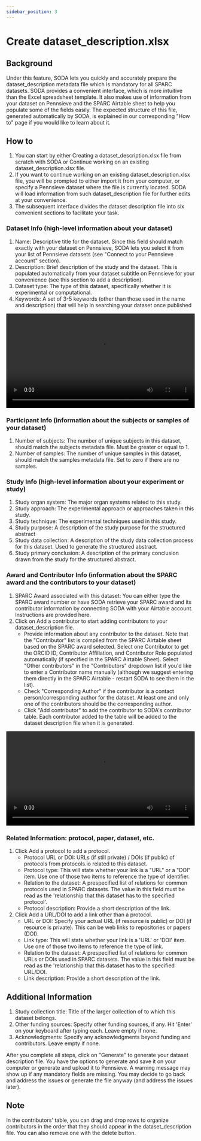```yaml
---
sidebar_position: 3
---
```


# Create dataset_description.xlsx

## Background

Under this feature, SODA lets you quickly and accurately prepare the dataset_description metadata file which is mandatory for all SPARC datasets. SODA provides a convenient interface, which is more intuitive than the Excel spreadsheet template. It also makes use of information from your dataset on Pennsieve and the SPARC Airtable sheet to help you populate some of the fields easily. The expected structure of this file, generated automatically by SODA, is explained in our corresponding "How to" page if you would like to learn about it.

## How to

1. You can start by either Creating a dataset_description.xlsx file from scratch with SODA or Continue working on an existing dataset_description.xlsx file.
2. If you want to continue working on an existing dataset_description.xlsx file, you will be prompted to either import it from your computer, or specify a Pennsieve dataset where the file is currently located. SODA will load information from such dataset_description file for further edits at your convenience.
3. The subsequent interface divides the dataset description file into six convenient sections to facilitate your task.

### Dataset Info (high-level information about your dataset)

1. Name: Descriptive title for the dataset. Since this field should match exactly with your dataset on Pennsieve, SODA lets you select it from your list of Pennsieve datasets (see "Connect to your Pennsieve account" section).
2. Description: Brief description of the study and the dataset. This is populated automatically from your dataset subtitle on Pennsieve for your convenience (see this section to add a description).
3. Dataset type: The type of this dataset, specifically whether it is experimental or computational.
4. Keywords: A set of 3-5 keywords (other than those used in the name and description) that will help in searching your dataset once published

<video
   controls
   width="100%"
   src="https://github.com/fairdataihub/SODA-for-SPARC/raw/main/docs/documentation/Videos/DD-datasetInfo.mp4"
/>

### Participant Info (information about the subjects or samples of your dataset)

1. Number of subjects: The number of unique subjects in this dataset, should match the subjects metadata file. Must be greater or equal to 1.
2. Number of samples: The number of unique samples in this dataset, should match the samples metadata file. Set to zero if there are no samples.

### Study Info (high-level information about your experiment or study)

1. Study organ system: The major organ systems related to this study.
2. Study approach: The experimental approach or approaches taken in this study.
3. Study technique: The experimental techniques used in this study.
4. Study purpose: A description of the study purpose for the structured abstract
5. Study data collection: A description of the study data collection process for this dataset. Used to generate the structured abstract.
6. Study primary conclusion: A description of the primary conclusion drawn from the study for the structured abstract.

### Award and Contributor Info (information about the SPARC award and the contributors to your dataset)

1. SPARC Award associated with this dataset: You can either type the SPARC award number or have SODA retrieve your SPARC award and its contributor information by connecting SODA with your Airtable account. Instructions are provided here.
2. Click on Add a contributor to start adding contributors to your dataset_description file.
   - Provide information about any contributor to the dataset. Note that the "Contributor" list is compiled from the SPARC Airtable sheet based on the SPARC award selected. Select one Contributor to get the ORCID ID, Contributor Affiliation, and Contributor Role populated automatically (if specified in the SPARC Airtable Sheet). Select "Other contributors" in the "Contributors" dropdown list if you'd like to enter a Contributor name manually (although we suggest entering them directly in the SPARC Airtable - restart SODA to see them in the list).
   - Check "Corresponding Author" if the contributor is a contact person/corresponding author for the dataset. At least one and only one of the contributors should be the corresponding author.
   - Click "Add contributor" to add the contributor to SODA's contributor table. Each contributor added to the table will be added to the dataset description file when it is generated.

<video
   controls
   width="100%"
   src="https://github.com/fairdataihub/SODA-for-SPARC/raw/main/docs/documentation/Videos/dd-awardInfo.mp4"
/>

### Related Information: protocol, paper, dataset, etc.

1. Click Add a protocol to add a protocol.
   - Protocol URL or DOI: URLs (if still private) / DOIs (if public) of protocols from protocols.io related to this dataset.
   - Protocol type: This will state whether your link is a "URL" or a "DOI" item. Use one of those two items to reference the type of identifier.
   - Relation to the dataset: A prespecified list of relations for common protocols used in SPARC datasets. The value in this field must be read as the 'relationship that this dataset has to the specified protocol'.
   - Protocol description: Provide a short description of the link.
2. Click Add a URL/DOI to add a link other than a protocol.
   - URL or DOI: Specify your actual URL (if resource is public) or DOI (if resource is private). This can be web links to repositories or papers (DOI).
   - Link type: This will state whether your link is a 'URL' or 'DOI' item. Use one of those two items to reference the type of link.
   - Relation to the dataset: A prespecified list of relations for common URLs or DOIs used in SPARC datasets. The value in this field must be read as the 'relationship that this dataset has to the specified URL/DOI.
   - Link description: Provide a short description of the link.

## Additional Information

1. Study collection title: Title of the larger collection of to which this dataset belongs.
2. Other funding sources: Specify other funding sources, if any. Hit 'Enter' on your keyboard after typing each. Leave empty if none.
3. Acknowledgments: Specify any acknowledgments beyond funding and contributors. Leave empty if none.

After you complete all steps, click on "Generate" to generate your dataset description file. You have the options to generate and save it on your computer or generate and upload it to Pennsieve. A warning message may show up if any mandatory fields are missing. You may decide to go back and address the issues or generate the file anyway (and address the issues later).

## Note

In the contributors' table, you can drag and drop rows to organize contributors in the order that they should appear in the dataset_description file. You can also remove one with the delete button.
